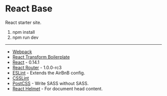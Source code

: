 # React Base

React starter site.


1. npm install
2. npm run dev

----------

- [Webpack](http://webpack.github.io/)
- [React Transform Boilerplate](https://github.com/gaearon/react-transform-boilerplate)
- [React](http://facebook.github.io/react/) - 0.14.1
- [React Router](https://github.com/rackt/react-router) - 1.0.0-rc3
- [ESLint](https://github.com/eslint/eslintlint) - Extends the AirBnB config.
- [CSSLint](https://github.com/CSSLint/csslint)
- [PostCSS](https://github.com/postcss/) - Write SASS without SASS.
- [React Helmet](https://github.com/nfl/react-helmet) - For document head content.
